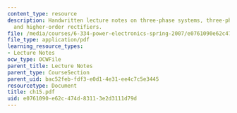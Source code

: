 ```yaml
---
content_type: resource
description: Handwritten lecture notes on three-phase systems, three-phase rectifiers,
  and higher-order rectifiers.
file: /media/courses/6-334-power-electronics-spring-2007/e0761090e62c474d83113e2d3111d79d_ch15.pdf
file_type: application/pdf
learning_resource_types:
- Lecture Notes
ocw_type: OCWFile
parent_title: Lecture Notes
parent_type: CourseSection
parent_uid: bac52feb-fdf3-e0d1-4e31-ee4c7c5e3445
resourcetype: Document
title: ch15.pdf
uid: e0761090-e62c-474d-8311-3e2d3111d79d
---
```


